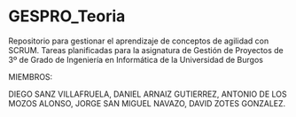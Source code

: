 # GESPRO_Teoria
Repositorio para gestionar el aprendizaje de conceptos de agilidad con SCRUM. Tareas planificadas para la asignatura de Gestión de Proyectos de 3º de Grado de Ingeniería en Informática de la Universidad de Burgos 

MIEMBROS:

  DIEGO SANZ VILLAFRUELA,
  DANIEL ARNAIZ GUTIERREZ,
  ANTONIO DE LOS MOZOS ALONSO,
  JORGE SAN MIGUEL NAVAZO,
  DAVID ZOTES GONZALEZ.
